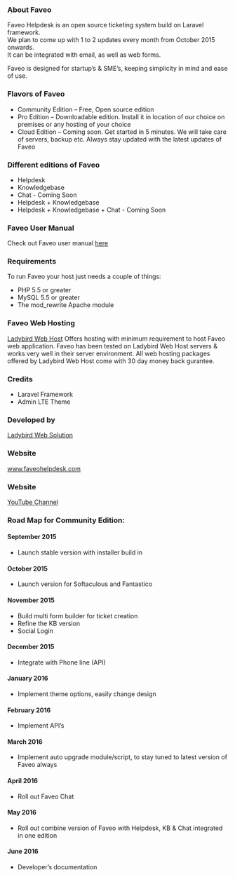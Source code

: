 <h3>About Faveo</h3>
<p>Faveo Helpdesk is an open source ticketing system build on Laravel framework.<br />
 We plan to come up with 1 to 2 updates every month from October 2015 onwards.<br />
  It can be integrated with email, as well as web forms.</p>
<p>Faveo is designed for startup&rsquo;s &amp; SME&rsquo;s, keeping simplicity in mind and ease of use. </p>
<h3>Flavors of Faveo</h3>
<ul>
  <li>Community Edition – Free, Open source edition</li>
  <li>Pro Edition – Downloadable edition. Install it in location of our choice on premises or any hosting of your choice </li>
  <li>Cloud Edition – Coming soon. Get started in 5 minutes. We will take care of servers, backup etc. Always stay updated with the latest updates of Faveo</li>
</ul>

<h3>Different editions of Faveo</h3>
<ul>
  <li>Helpdesk</li>
  <li>Knowledgebase</li>
  <li>Chat - Coming Soon</li>
  <li>Helpdesk + Knowledgebase</li>
  <li>Helpdesk + Knowledgebase + Chat - Coming Soon</li>
</ul>
<h3><a id="user-content-faveo-user-manual" href="https://github.com/ladybirdweb/faveo-helpdesk#faveo-user-manual" aria-hidden="true"></a>Faveo User Manual</h3>
<p>Check out Faveo user manual <a href="http://faveohelpdesk.com/user-manual" target="_blank">here</a></p>
<h3><a id="user-content-requirements" href="https://github.com/ladybirdweb/faveo-helpdesk#requirements" aria-hidden="true"></a>Requirements</h3>
<p>To run Faveo your host just needs a couple of things:</p>
<ul>
  <li>PHP 5.5 or greater</li>
  <li>MySQL 5.5 or greater</li>
  <li>The mod_rewrite Apache module</li>
</ul>

<h3>Faveo Web Hosting</h3>
<p><a href="http://www.store.ladybirdwebhost.com/" target="_blank">Ladybird Web Host</a> Offers hosting with minimum requirement to host Faveo web application. Faveo has been tested on Ladybird Web Host servers &amp; works very well in their server environment. All web hosting packages offered by Ladybird Web Host come with 30 day money back gurantee.</p>
<h3><a id="user-content-credits" href="https://github.com/ladybirdweb/faveo-helpdesk#credits" aria-hidden="true"></a>Credits</h3>
<ul>
  <li>Laravel Framework</li>
  <li>Admin LTE Theme</li>
</ul>
<h3><a id="user-content-developed-by" href="https://github.com/ladybirdweb/faveo-helpdesk#developed-by" aria-hidden="true"></a>Developed by</h3>
<p><a href="http://www.ladybirdweb.com/" target="_blank">Ladybird Web Solution</a></p>
<h3><a id="user-content-website" href="https://github.com/ladybirdweb/faveo-helpdesk#website" aria-hidden="true"></a>Website</h3>
<p><a href="http://www.faveohelpdesk.com/" target="_blank">www.faveohelpdesk.com</a></p>

<h3>Website</h3>
<p><a href="https://www.youtube.com/channel/UC-eqh-h241b1janp6sU7Iiw" target="_blank">YouTube Channel</a></p>


<h3>Road Map for Community Edition:</h3>
<h4>September 2015</h4>
<ul>
  <li>Launch stable version with installer build in</li>
</ul>
<h4>October 2015</h4>
<ul>
  <li>Launch version for Softaculous and Fantastico</li>
</ul>
<h4>November 2015</h4>
<ul>
  <li>Build multi form builder for ticket creation</li>
  <li>Refine the KB version</li>
  <li>Social Login</li>
</ul>
<h4>December 2015</h4>
<ul>
  <li>Integrate with Phone line (API)</li>
</ul>
<h4>January 2016</h4>
<ul>
  <li>Implement theme options, easily change design</li>
</ul>

<h4>February 2016</h4>
<ul>
  <li>Implement API&rsquo;s</li>
</ul>
<h4>March 2016</h4>
<ul>
  <li>Implement auto upgrade module/script, to stay tuned to latest version of Faveo always</li>
</ul>
<h4>April 2016</h4>
<ul>
  <li>Roll out Faveo Chat</li>
</ul>
<h4>May 2016</h4>
<ul>
  <li>Roll out combine version of Faveo with Helpdesk, KB &amp; Chat integrated in one edition</li>
</ul>
<h4>June 2016</h4>
<ul>
  <li>Developer&rsquo;s documentation</li>
</ul>
